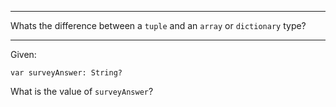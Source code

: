 -----

Whats the difference between a `tuple` and an `array` or `dictionary` type?

-----

Given:
```
var surveyAnswer: String?
```

What is the value of `surveyAnswer`?
